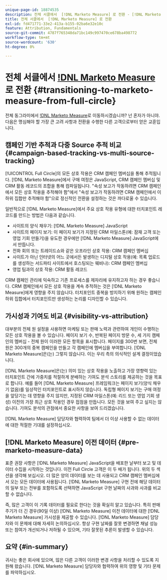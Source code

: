 ```yaml
---
unique-page-id: 18874535
description: 전체 서클에서  [!DNL Marketo Measure] 로 전환 - [!DNL Marketo Measure]
title: 전체 서클에서  [!DNL Marketo Measure] 로 전환
exl-id: fd471771-33e2-413a-b155-02ba6e32e10c
feature: Attribution, Fundamentals
source-git-commit: 4787f765348da71bc149c997470ce678ba498772
workflow-type: tm+mt
source-wordcount: '630'
ht-degree: 0%

---
```


# 전체 서클에서 [!DNL Marketo Measure](으)로 전환 {#transitioning-to-marketo-measure-from-full-circle}

전체 동그라미에서 [!DNL Marketo Measure](으)로 이동하시겠습니까? 넌 혼자가 아니야. 다음은 명심해야 할 가장 큰 고려 사항과 전환을 수행한 다른 고객으로부터 얻은 교훈입니다.

## 캠페인 기반 추적과 다중 Source 추적 비교 {#campaign-based-tracking-vs-multi-source-tracking}

[!UICONTROL Full Circle]의 모든 상호 작용은 CRM 캠페인 멤버십을 통해 추적됩니다. [!DNL Marketo Measure]에서 구매 여정은 JavaScript, CRM 캠페인 멤버십 및 CRM 활동 레코드의 조합을 통해 컴파일됩니다. &quot;속성 보고가 작동하려면 CRM 캠페인에서 모든 상호 작용을 추적해야 함&quot;에서 &quot;속성 보고가 작동하려면 CRM 캠페인에서 이 하위 집합만 추적해야 함&quot;으로 정신적인 전환을 설정하는 것은 까다로울 수 있습니다.

일반적으로 [!DNL Marketo Measure]에서 주요 상호 작용 유형에 대한 터치포인트 레코드를 만드는 방법은 다음과 같습니다.

* 사이트의 양식 채우기: [!DNL Marketo Measure] JavaScript
* 사이트의 페이지 보기: 이 페이지 보기가 지정된 CRM 마일스톤(예: 잠재 고객 또는 영업 기회 만들기)을 유도한 경우에만 [!DNL Marketo Measure] JavaScript에서 만듭니다.
* 전화 회의 또는 트레이드쇼와 같은 오프라인 상호 작용: CRM 캠페인 멤버십
* 사이트가 아닌 인터넷의 어느 곳에서든 발생하는 디지털 상호 작용(예: 목록 업로드를 생성하는 서드파티 사이트에서 호스팅되는 웨비나): CRM 캠페인 멤버십
* 영업 팀과의 상호 작용: CRM 활동 레코드

CRM 캠페인 관리에 익숙하고 기존 프로세스를 제자리에 유지하고자 하는 경우 좋습니다. CRM 캠페인에서 모든 상호 작용을 계속 추적하는 것은 [!DNL Marketo Measure]에게 영향을 주지 않습니다. 터치포인트 중복을 방지하기 위해 원하는 캠페인 하위 집합에서 터치포인트만 생성하는 논리를 디자인할 수 있습니다.

## 가시성과 기여도 비교 {#visibility-vs-attribution}

대부분의 전체 원 설정을 사용하면 마케팅 또는 판매 노력과 관련하여 개인이 수행하는 모든 상호 작용을 볼 수 있습니다. 페이지 보기 수, 반복된 페이지 방문 수, 세 가지 캠페인의 멤버십 - 전체 원이 이러한 모든 항목을 표시합니다. 페이지를 300번 보면, 전체 원은 300개의 중복 캠페인을 만들고 각 캠페인에 멤버십을 부여합니다. [!DNL Marketo Measure]은(는) 그렇지 않습니다. 이는 우리 측의 의식적인 설계 결정이었습니다.

[!DNL Marketo Measure]은(는) 의미 있는 상호 작용을 노출하고 가장 영향력 있는 터치포인트 간에 가중치를 적절하게 분배하는 기여도 분석 스토리를 제공하는 것을 목표로 합니다. 예를 들어 [!DNL Marketo Measure] 프레임워크는 페이지 보기(양식 채우기 없음)를 일상적인 터치포인트로 표시하지 않습니다. 독립형 페이지 보기는 구매 여정을 앞당기는 데 영향을 주지 않지만, 지정된 CRM 마일스톤(예: 리드 또는 영업 기회 생성) 이전의 가장 최근 상호 작용인 경우 접점을 만듭니다. 모든 것을 보여 주고 싶지는 않습니다. 기여도 분석의 관점에서 중요한 사항을 보여 드리겠습니다.

[!DNL Marketo Measure] 담당자와 협력하여 팀에서 더 이상 사용할 수 없는 데이터에 대한 적절한 기대를 설정하십시오.

## [!DNL Marketo Measure] 이전 데이터 {#pre-marketo-measure-data}

표준 권장 사항은 [!DNL Marketo Measure] JavaScript을 배포한 날부터 보고 및 데이터 수집을 시작하는 것입니다. 이전 Full Circle 고객은 이 두 배가 됩니다. 위의 두 섹션을 생각해 보십시오. 더 많은 양의 데이터를 보는 데 사용되고 CRM 캠페인 멤버십에서 오는 모든 데이터에 사용됩니다. [!DNL Marketo Measure] 구현 전에 해당 데이터의 일부 또는 전부를 포함하도록 선택하면 JavaScript 구현 날짜의 사과와 사과를 비교할 수 없습니다.

즉, 많은 고객이 이 기록 데이터를 필요로 한다는 것을 확실히 알고 있습니다. 특히 판매 주기가 더 긴 경우(90일 이상) [!DNL Marketo Measure] 이전 데이터에 대한 [!DNL Marketo Measure] 가시성을 제공할 수 있습니다. [!DNL Marketo Measure] 담당자와 이 문제에 대해 자세히 논의하십시오. 항상 구현 날짜를 잘못 변경하면 채널 성능 또는 참여가 개선되거나 저하될 수 있으며, 기타 잘못된 추론이 발생할 수 있습니다.

## 요약 {#in-summary}

귀사는 좋은 회사에 있으며, 많은 다른 고객이 이러한 변경 사항을 처리할 수 있도록 지원해 왔습니다. [!DNL Marketo Measure] 담당자와 협력하여 위의 영향 및 기타 문제를 파악하십시오.
